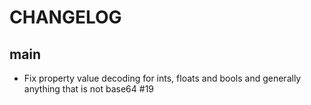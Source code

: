 CHANGELOG
=========

main
----

- Fix property value decoding for ints, floats and bools and generally anything that is not base64 #19
